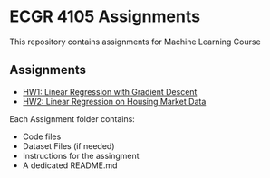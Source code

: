 # ECGR 4105 Assignments

This repository contains assignments for Machine Learning Course

## Assignments
- [HW1: Linear Regression with Gradient Descent](HW1/README.md)
- [HW2: Linear Regression on Housing Market Data](HW2/README.md)

Each Assignment folder contains:
- Code files
- Dataset Files (if needed)
- Instructions for the assingment
- A dedicated README.md 



